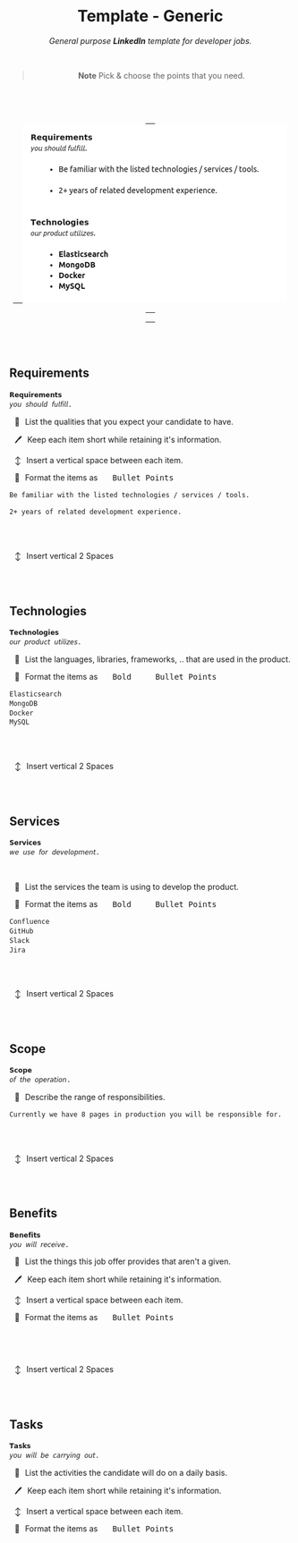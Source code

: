 
<br>

<div align = center>

# Template - Generic

*General purpose **LinkedIn** template for developer jobs.*

<br>

> **Note** Pick & choose the points that you need.


<br>
<br>

[<kbd>  <br>  <img
    src = '../Assets/Template%20Generic.png'
    alt = 'Preview of the formatted template'
    title = 'Preview of how the template looks when formatted.'
/>  <br>  </kbd>][#]



</div>
    
<br>
<br>

## Requirements

```txt
𝗥𝗲𝗾𝘂𝗶𝗿𝗲𝗺𝗲𝗻𝘁𝘀
𝘺𝘰𝘶 𝘴𝘩𝘰𝘶𝘭𝘥 𝘧𝘶𝘭𝘧𝘪𝘭𝘭.
```

  📝  List the qualities that you expect your candidate to have.

  🖊  Keep each item short while retaining it's information.

  ↕  Insert a vertical space between each item.

  🎨  Format the items as  <kbd>  Bullet Points  </kbd>

```txt
Be familiar with the listed technologies / services / tools.
```

```txt
2+ years of related development experience.
```

<br>
<br>

  ↕  Insert vertical 2 Spaces

<br>
<br>

## Technologies

```txt
𝗧𝗲𝗰𝗵𝗻𝗼𝗹𝗼𝗴𝗶𝗲𝘀
𝘰𝘶𝘳 𝘱𝘳𝘰𝘥𝘶𝘤𝘵 𝘶𝘵𝘪𝘭𝘪𝘻𝘦𝘴.
```

  📝  List the languages, libraries, frameworks, .. that are used in the product.

  🎨  Format the items as  <kbd>  Bold  </kbd>  <kbd>  Bullet Points  </kbd>

```txt
Elasticsearch
MongoDB
Docker
MySQL
```

<br>
<br>

  ↕  Insert vertical 2 Spaces

<br>
<br>

## Services

```txt
𝗦𝗲𝗿𝘃𝗶𝗰𝗲𝘀
𝘸𝘦 𝘶𝘴𝘦 𝘧𝘰𝘳 𝘥𝘦𝘷𝘦𝘭𝘰𝘱𝘮𝘦𝘯𝘵.
```

<br>

  📝  List the services the team is using to develop the product.

  🎨  Format the items as  <kbd>  Bold  </kbd>  <kbd>  Bullet Points  </kbd>

```txt
Confluence
GitHub
Slack
Jira
```

<br>
<br>

  ↕  Insert vertical 2 Spaces

<br>
<br>

## Scope

```txt
𝗦𝗰𝗼𝗽𝗲
𝘰𝘧 𝘵𝘩𝘦 𝘰𝘱𝘦𝘳𝘢𝘵𝘪𝘰𝘯.
```

  📝  Describe the range of responsibilities.

```txt
Currently we have 8 pages in production you will be responsible for.
```

<br>
<br>

  ↕  Insert vertical 2 Spaces

<br>
<br>

## Benefits

```txt
𝗕𝗲𝗻𝗲𝗳𝗶𝘁𝘀
𝘺𝘰𝘶 𝘸𝘪𝘭𝘭 𝘳𝘦𝘤𝘦𝘪𝘷𝘦.
```

  📝  List the things this job offer provides that aren't a given.

  🖊  Keep each item short while retaining it's information.

  ↕  Insert a vertical space between each item.

  🎨  Format the items as  <kbd>  Bullet Points  </kbd>

```txt

```

<br>
<br>

  ↕  Insert vertical 2 Spaces

<br>
<br>

## Tasks

```txt
𝗧𝗮𝘀𝗸𝘀
𝘺𝘰𝘶 𝘸𝘪𝘭𝘭 𝘣𝘦 𝘤𝘢𝘳𝘳𝘺𝘪𝘯𝘨 𝘰𝘶𝘵.
```

  📝  List the activities the candidate will do on a daily basis.

  🖊  Keep each item short while retaining it's information.

  ↕  Insert a vertical space between each item.

  🎨  Format the items as  <kbd>  Bullet Points  </kbd>

```txt

```

<br>


<!----------------------------------------------------------------------------->

[#]: #
